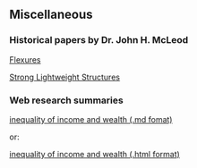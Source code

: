 ## Miscellaneous

### Historical papers by Dr. John H. McLeod

[Flexures](docs/johnMcleodPapers/Flexures/flexures.md)

[Strong Lightweight Structures](docs/johnMcleodPapers/StrongLightweightStructures/strong-lightweight-structures.md)

### Web research summaries

[inequality of income and wealth (.md fomat)](docs/inequality/income_wealth_trends.md)

or:

[inequality of income and wealth (.html format)](https://dblanding.github.io/misc/inequality/income_wealth_trends.html)
